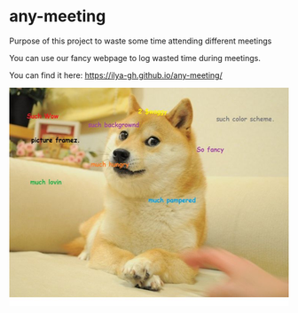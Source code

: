 # any-meeting
Purpose of this project to waste some time attending different meetings

You can use our fancy webpage to log wasted time during meetings.

You can find it here: https://ilya-gh.github.io/any-meeting/

![alt tag](https://raw.githubusercontent.com/ilya-gh/any-meeting/gh-pages/doge.jpg)
